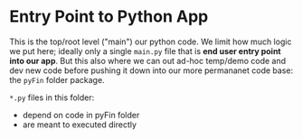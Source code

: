 # Entry Point to Python App

This is the top/root level ("main") our python code.
We limit how much logic we put here; ideally only a single `main.py` file that is **end user entry point into our app**.
But this also where we can out ad-hoc temp/demo code and dev new code before pushing it down into our more permananet code base: the `pyFin` folder package.

`*.py` files in this folder:
- depend on code in pyFin folder
- are meant to executed directly